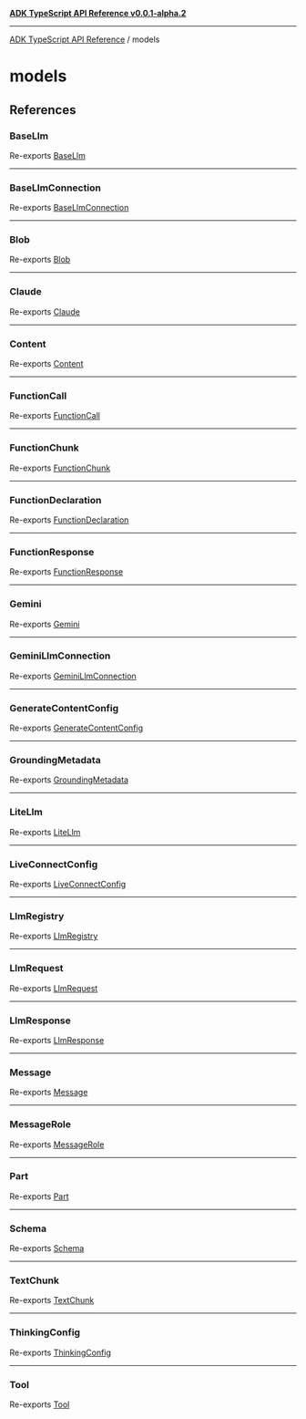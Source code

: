 [**ADK TypeScript API Reference v0.0.1-alpha.2**](../README.md)

***

[ADK TypeScript API Reference](../modules.md) / models

# models

## References

### BaseLlm

Re-exports [BaseLlm](BaseLlm/classes/BaseLlm.md)

***

### BaseLlmConnection

Re-exports [BaseLlmConnection](BaseLlmConnection/classes/BaseLlmConnection.md)

***

### Blob

Re-exports [Blob](types/interfaces/Blob.md)

***

### Claude

Re-exports [Claude](AnthropicLlm/classes/Claude.md)

***

### Content

Re-exports [Content](types/interfaces/Content.md)

***

### FunctionCall

Re-exports [FunctionCall](types/interfaces/FunctionCall.md)

***

### FunctionChunk

Re-exports [FunctionChunk](LiteLlm/classes/FunctionChunk.md)

***

### FunctionDeclaration

Re-exports [FunctionDeclaration](types/interfaces/FunctionDeclaration.md)

***

### FunctionResponse

Re-exports [FunctionResponse](types/interfaces/FunctionResponse.md)

***

### Gemini

Re-exports [Gemini](GoogleLlm/classes/Gemini.md)

***

### GeminiLlmConnection

Re-exports [GeminiLlmConnection](GeminiLlmConnection/classes/GeminiLlmConnection.md)

***

### GenerateContentConfig

Re-exports [GenerateContentConfig](types/interfaces/GenerateContentConfig.md)

***

### GroundingMetadata

Re-exports [GroundingMetadata](types/interfaces/GroundingMetadata.md)

***

### LiteLlm

Re-exports [LiteLlm](LiteLlm/classes/LiteLlm.md)

***

### LiveConnectConfig

Re-exports [LiveConnectConfig](types/interfaces/LiveConnectConfig.md)

***

### LlmRegistry

Re-exports [LlmRegistry](LlmRegistry/classes/LlmRegistry.md)

***

### LlmRequest

Re-exports [LlmRequest](LlmRequest/classes/LlmRequest.md)

***

### LlmResponse

Re-exports [LlmResponse](LlmResponse/classes/LlmResponse.md)

***

### Message

Re-exports [Message](types/interfaces/Message.md)

***

### MessageRole

Re-exports [MessageRole](types/enumerations/MessageRole.md)

***

### Part

Re-exports [Part](types/interfaces/Part.md)

***

### Schema

Re-exports [Schema](types/interfaces/Schema.md)

***

### TextChunk

Re-exports [TextChunk](LiteLlm/classes/TextChunk.md)

***

### ThinkingConfig

Re-exports [ThinkingConfig](types/interfaces/ThinkingConfig.md)

***

### Tool

Re-exports [Tool](types/interfaces/Tool.md)
